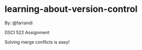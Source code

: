 # learning-about-version-control

By: @farrandi

DSCI 522 Assignment

Solving merge conflicts is easy!
